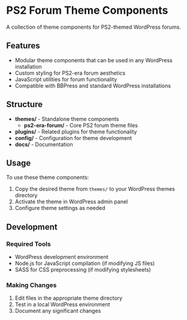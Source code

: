 # PS2 Forum Theme Components

A collection of theme components for PS2-themed WordPress forums.

## Features

- Modular theme components that can be used in any WordPress installation
- Custom styling for PS2-era forum aesthetics
- JavaScript utilities for forum functionality
- Compatible with BBPress and standard WordPress installations

## Structure

- **themes/** - Standalone theme components
  - **ps2-era-forum/** - Core PS2 forum theme files
- **plugins/** - Related plugins for theme functionality
- **config/** - Configuration for theme development
- **docs/** - Documentation

## Usage

To use these theme components:

1. Copy the desired theme from `themes/` to your WordPress themes directory
2. Activate the theme in WordPress admin panel
3. Configure theme settings as needed

## Development

### Required Tools

- WordPress development environment
- Node.js for JavaScript compilation (if modifying JS files)
- SASS for CSS preprocessing (if modifying stylesheets)

### Making Changes

1. Edit files in the appropriate theme directory
2. Test in a local WordPress environment
3. Document any significant changes